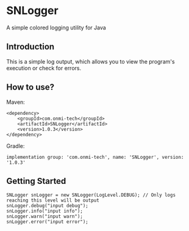 # SNLogger
A simple colored logging utility for Java

## Introduction
This is a simple log output, which allows you to view the program's execution or check for errors.

## How to use?
Maven:
```
<dependency>
    <groupId>com.onmi-tech</groupId>
    <artifactId>SNLogger</artifactId>
    <version>1.0.3</version>
</dependency>
```

Gradle:
```
implementation group: 'com.onmi-tech', name: 'SNLogger', version: '1.0.3'
```

## Getting Started
```
SNLogger snLogger = new SNLogger(LogLevel.DEBUG); // Only logs reaching this level will be output
snLogger.debug("input debug");
snLogger.info("input info");
snLogger.warn("input warn");
snLogger.error("input error");
```
